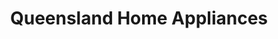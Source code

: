 ---
title: "Queensland Home Appliances"
url: /brisbane/queensland-home-appliances/
shop: Haushaltsgeräte
---